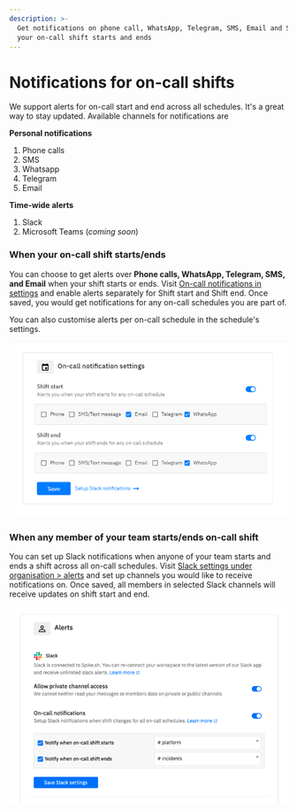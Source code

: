 ```yaml
---
description: >-
  Get notifications on phone call, WhatsApp, Telegram, SMS, Email and Slack when
  your on-call shift starts and ends
---
```


# Notifications for on-call shifts

We support alerts for on-call start and end across all schedules. It's a great way to stay updated. Available channels for notifications are 

**Personal notifications**
1. Phone calls
2. SMS
3. Whatsapp
4. Telegram
5. Email

**Time-wide alerts**
1. Slack 
2. Microsoft Teams (*coming soon*)

### When your on-call shift starts/ends

You can choose to get alerts over **Phone calls, WhatsApp, Telegram, SMS, and Email** when your shift starts or ends. Visit [On-call notifications in settings](https://app.spike.sh/settings/personal-on-call) and enable alerts separately for Shift start and Shift end. Once saved, you would get notifications for any on-call schedules you are part of.

You can also customise alerts per on-call schedule in the schedule's settings.

![](<../.gitbook/assets/image (140).png>)

### When any member of your team starts/ends on-call shift

You can set up Slack notifications when anyone of your team starts and ends a shift across all on-call schedules. Visit [Slack settings under organisation > alerts](https://app.spike.sh/settings/general/alerts) and set up channels you would like to receive notifications on. Once saved, all members in selected Slack channels will receive updates on shift start and end.

![Slack notifications for shift start and ends](<../.gitbook/assets/image (139).png>)